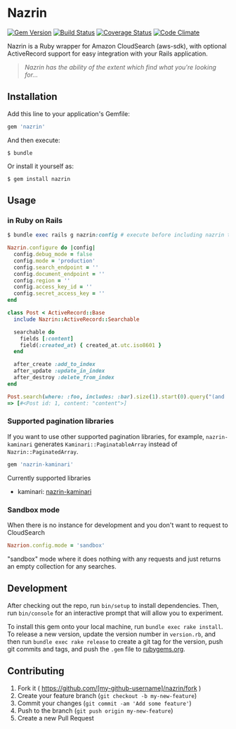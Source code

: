 # Nazrin
[![Gem Version](https://badge.fury.io/rb/nazrin.svg)](https://badge.fury.io/rb/nazrin)
[![Build Status](https://travis-ci.org/tsuwatch/nazrin.svg?branch=master)](https://travis-ci.org/tsuwatch/nazrin)
[![Coverage Status](https://coveralls.io/repos/tsuwatch/nazrin/badge.svg?branch=readme&service=github)](https://coveralls.io/github/tsuwatch/nazrin?branch=readme)
[![Code Climate](https://codeclimate.com/github/tsuwatch/nazrin/badges/gpa.svg)](https://codeclimate.com/github/tsuwatch/nazrin)

Nazrin is a Ruby wrapper for Amazon CloudSearch (aws-sdk), with optional ActiveRecord support for easy integration with your Rails application.

>*Nazrin has the ability of the extent which find what you're looking for...*

## Installation

Add this line to your application's Gemfile:

```ruby
gem 'nazrin'
```

And then execute:

    $ bundle

Or install it yourself as:

    $ gem install nazrin

## Usage

### in Ruby on Rails

```ruby
$ bundle exec rails g nazrin:config # execute before including nazrin to model

Nazrin.configure do |config|
  config.debug_mode = false
  config.mode = 'production'
  config.search_endpoint = ''
  config.document_endpoint = ''
  config.region = ''
  config.access_key_id = ''
  config.secret_access_key = ''
end
```

```ruby
class Post < ActiveRecord::Base
  include Nazrin::ActiveRecord::Searchable

  searchable do
    fields [:content]
    field(:created_at) { created_at.utc.iso8601 }
  end

  after_create :add_to_index
  after_update :update_in_index
  after_destroy :delete_from_index
end
```

```ruby
Post.search(where: :foo, includes: :bar).size(1).start(0).query("(and 'content')").query_parser('structured').execute
=> [#<Post id: 1, content: "content">]
```

### Supported pagination libraries
If you want to use other supported pagination libraries, for example, `nazrin-kaminari` generates `Kaminari::PaginatableArray` instead of `Nazrin::PaginatedArray`.

```ruby
gem 'nazrin-kaminari'
```

Currently supported libraries

- kaminari: [nazrin-kaminari](https://github.com/tsuwatch/nazrin-kaminari)

### Sandbox mode

When there is no instance for development and you don't want to request to CloudSearch

```ruby
Nazrion.config.mode = 'sandbox'
```

"sandbox" mode where it does nothing with any requests and just returns an empty collection for any searches.

## Development

After checking out the repo, run `bin/setup` to install dependencies. Then, run `bin/console` for an interactive prompt that will allow you to experiment.

To install this gem onto your local machine, run `bundle exec rake install`. To release a new version, update the version number in `version.rb`, and then run `bundle exec rake release` to create a git tag for the version, push git commits and tags, and push the `.gem` file to [rubygems.org](https://rubygems.org).

## Contributing

1. Fork it ( https://github.com/[my-github-username]/nazrin/fork )
2. Create your feature branch (`git checkout -b my-new-feature`)
3. Commit your changes (`git commit -am 'Add some feature'`)
4. Push to the branch (`git push origin my-new-feature`)
5. Create a new Pull Request
